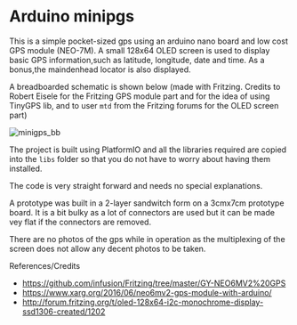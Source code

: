 # Arduino minipgs
This is a simple pocket-sized gps using an arduino nano board and low cost GPS module (NEO-7M).
A small 128x64 OLED screen is used to display basic GPS information,such as latitude, longitude, date and time. As a bonus,the maindenhead locator is also displayed.

A breadboarded schematic is shown below (made with Fritzing. Credits to Robert Eisele for the Fritzing GPS module part and for the idea of using TinyGPS lib, and to user `mtd` from the Fritzing forums for the OLED screen part)  

![minigps_bb](https://user-images.githubusercontent.com/5435240/50376052-53aa9b80-05ff-11e9-89c0-52d2a1ef03b7.png)

The project is built using PlatformIO and all the libraries required are copied into the `libs` folder so that you do not have to worry about having them installed.

The code is very straight forward and needs no special explanations.

A prototype was built in a 2-layer sandwitch form on a 3cmx7cm prototype board. It is a bit bulky as a lot of connectors are used but it can be made vey flat if the connectors are removed. 


There are no photos of the gps while in operation as the multiplexing of the screen does not allow any decent photos to be taken.


References/Credits
- https://github.com/infusion/Fritzing/tree/master/GY-NEO6MV2%20GPS
- https://www.xarg.org/2016/06/neo6mv2-gps-module-with-arduino/
- http://forum.fritzing.org/t/oled-128x64-i2c-monochrome-display-ssd1306-created/1202
